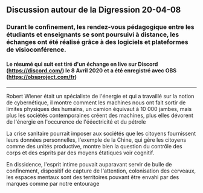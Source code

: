 ## Discussion autour de la Digression 20-04-08
### Durant le confinement, les rendez-vous pédagogique entre les étudiants et enseignants se sont poursuivi à distance, les échanges ont été réalisé grâce à des logiciels et plateformes de visioconférence.
#### Le résumé qui suit est tiré d'un échange en live sur Discord (https://discord.com/) le 8 Avril 2020 et a été enregistré avec OBS (https://obsproject.com/fr)

---------------------------------------------------------------------------------------------------

Robert Wiener était un spécialiste de l'énergie et qui a travaillé sur la notion de cybernétique, il montre comment les machines nous ont fait sortir de limites physiques des humains, un camion équivaut à 10 000 jambes, mais plus les sociétés contemporaines créent des machines, plus elles dévorent de l'énergie en l'occurence de l'ééectricité et du pétrole

La crise sanitaire pourrait imposer aux sociétés que les citoyens fournissent leurs données personnelles, l'exemple de la Chine, qui gère les citoyens comme des unités productive, montre bien la question du contrôle des corps et des esprits par des moyens étatiques voir cognitif.

En dissidence, l'esprit intime pouvait auparavant servir de bulle de confinement, dispositif de capture de l'attention, colonisation des cerveaux, les espaces mentaux sont des territoires pouvant être envahi par des marques comme par notre entourage
